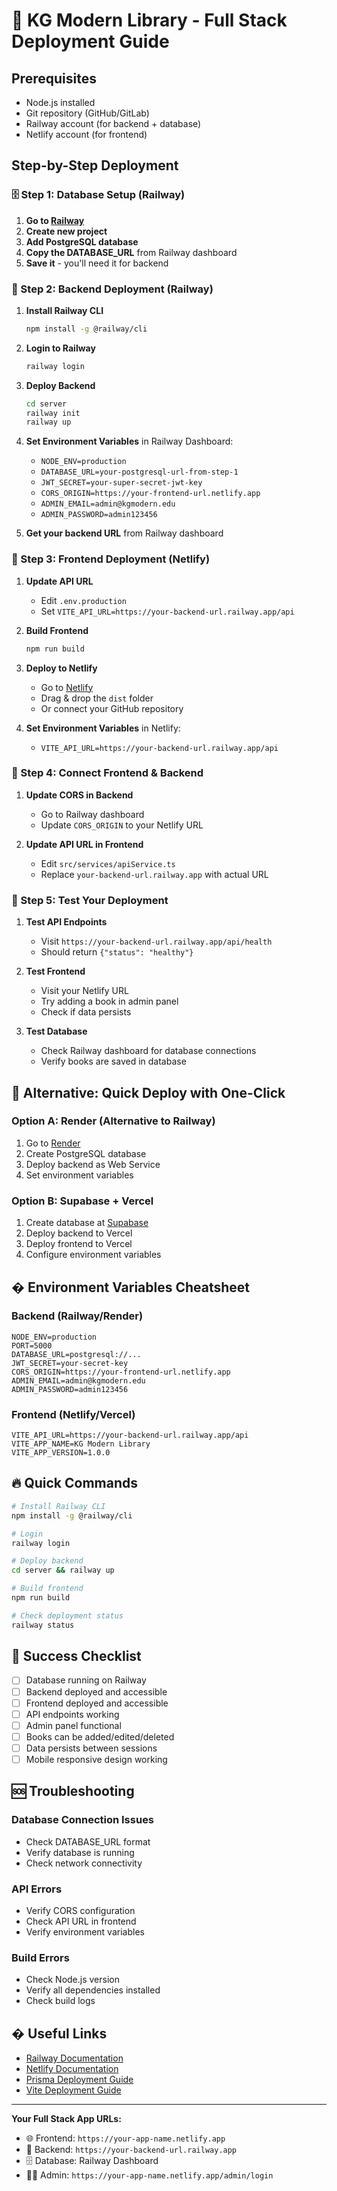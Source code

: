 # 🚀 KG Modern Library - Full Stack Deployment Guide

## Prerequisites
- Node.js installed
- Git repository (GitHub/GitLab)
- Railway account (for backend + database)
- Netlify account (for frontend)

## Step-by-Step Deployment

### 🗄️ Step 1: Database Setup (Railway)

1. **Go to [Railway](https://railway.app)**
2. **Create new project**
3. **Add PostgreSQL database**
4. **Copy the DATABASE_URL** from Railway dashboard
5. **Save it** - you'll need it for backend

### 🔧 Step 2: Backend Deployment (Railway)

1. **Install Railway CLI**
   ```bash
   npm install -g @railway/cli
   ```

2. **Login to Railway**
   ```bash
   railway login
   ```

3. **Deploy Backend**
   ```bash
   cd server
   railway init
   railway up
   ```

4. **Set Environment Variables** in Railway Dashboard:
   - `NODE_ENV=production`
   - `DATABASE_URL=your-postgresql-url-from-step-1`
   - `JWT_SECRET=your-super-secret-jwt-key`
   - `CORS_ORIGIN=https://your-frontend-url.netlify.app`
   - `ADMIN_EMAIL=admin@kgmodern.edu`
   - `ADMIN_PASSWORD=admin123456`

5. **Get your backend URL** from Railway dashboard

### 🎨 Step 3: Frontend Deployment (Netlify)

1. **Update API URL**
   - Edit `.env.production` 
   - Set `VITE_API_URL=https://your-backend-url.railway.app/api`

2. **Build Frontend**
   ```bash
   npm run build
   ```

3. **Deploy to Netlify**
   - Go to [Netlify](https://netlify.com)
   - Drag & drop the `dist` folder
   - Or connect your GitHub repository

4. **Set Environment Variables** in Netlify:
   - `VITE_API_URL=https://your-backend-url.railway.app/api`

### 🔗 Step 4: Connect Frontend & Backend

1. **Update CORS in Backend**
   - Go to Railway dashboard
   - Update `CORS_ORIGIN` to your Netlify URL

2. **Update API URL in Frontend**
   - Edit `src/services/apiService.ts`
   - Replace `your-backend-url.railway.app` with actual URL

### 🧪 Step 5: Test Your Deployment

1. **Test API Endpoints**
   - Visit `https://your-backend-url.railway.app/api/health`
   - Should return `{"status": "healthy"}`

2. **Test Frontend**
   - Visit your Netlify URL
   - Try adding a book in admin panel
   - Check if data persists

3. **Test Database**
   - Check Railway dashboard for database connections
   - Verify books are saved in database

## 🎯 Alternative: Quick Deploy with One-Click

### Option A: Render (Alternative to Railway)
1. Go to [Render](https://render.com)
2. Create PostgreSQL database
3. Deploy backend as Web Service
4. Set environment variables

### Option B: Supabase + Vercel
1. Create database at [Supabase](https://supabase.com)
2. Deploy backend to Vercel
3. Deploy frontend to Vercel
4. Configure environment variables

## � Environment Variables Cheatsheet

### Backend (Railway/Render)
```env
NODE_ENV=production
PORT=5000
DATABASE_URL=postgresql://...
JWT_SECRET=your-secret-key
CORS_ORIGIN=https://your-frontend-url.netlify.app
ADMIN_EMAIL=admin@kgmodern.edu
ADMIN_PASSWORD=admin123456
```

### Frontend (Netlify/Vercel)
```env
VITE_API_URL=https://your-backend-url.railway.app/api
VITE_APP_NAME=KG Modern Library
VITE_APP_VERSION=1.0.0
```

## 🔥 Quick Commands

```bash
# Install Railway CLI
npm install -g @railway/cli

# Login
railway login

# Deploy backend
cd server && railway up

# Build frontend
npm run build

# Check deployment status
railway status
```

## 🎉 Success Checklist

- [ ] Database running on Railway
- [ ] Backend deployed and accessible
- [ ] Frontend deployed and accessible
- [ ] API endpoints working
- [ ] Admin panel functional
- [ ] Books can be added/edited/deleted
- [ ] Data persists between sessions
- [ ] Mobile responsive design working

## 🆘 Troubleshooting

### Database Connection Issues
- Check DATABASE_URL format
- Verify database is running
- Check network connectivity

### API Errors
- Verify CORS configuration
- Check API URL in frontend
- Verify environment variables

### Build Errors
- Check Node.js version
- Verify all dependencies installed
- Check build logs

## � Useful Links

- [Railway Documentation](https://docs.railway.app)
- [Netlify Documentation](https://docs.netlify.com)
- [Prisma Deployment Guide](https://www.prisma.io/docs/guides/deployment)
- [Vite Deployment Guide](https://vitejs.dev/guide/static-deploy.html)

---

**Your Full Stack App URLs:**
- 🌐 Frontend: `https://your-app-name.netlify.app`
- 🔧 Backend: `https://your-backend-url.railway.app`
- 🗄️ Database: Railway Dashboard
- 👨‍💼 Admin: `https://your-app-name.netlify.app/admin/login`

